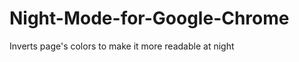 Night-Mode-for-Google-Chrome
============================

Inverts page's colors to make it more readable at night
